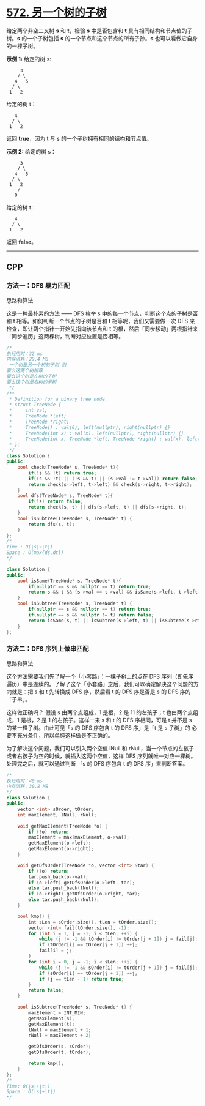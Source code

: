 # [572. 另一个树的子树](https://leetcode-cn.com/problems/subtree-of-another-tree/)

给定两个非空二叉树 **s** 和 **t**，检验 **s** 中是否包含和 **t** 具有相同结构和节点值的子树。**s** 的一个子树包括 **s** 的一个节点和这个节点的所有子孙。**s** 也可以看做它自身的一棵子树。

**示例 1:**
给定的树 s:

```
     3
    / \
   4   5
  / \
 1   2
```

给定的树 t：

```
   4 
  / \
 1   2
```

返回 **true**，因为 t 与 s 的一个子树拥有相同的结构和节点值。

**示例 2:**
给定的树 s：

```
     3
    / \
   4   5
  / \
 1   2
    /
   0
```

给定的树 t：

```
   4
  / \
 1   2
```

返回 **false**。

***

## CPP

### 方法一：DFS 暴力匹配

思路和算法

这是一种最朴素的方法 —— DFS 枚举 s 中的每一个节点，判断这个点的子树是否和 t 相等。如何判断一个节点的子树是否和 t 相等呢，我们又需要做一次 DFS 来检查，即让两个指针一开始先指向该节点和 t 的根，然后「同步移动」两根指针来「同步遍历」这两棵树，判断对应位置是否相等。



```cpp
/*
执行用时：32 ms
内存消耗：29.4 MB
 一个树是另一个树的子树 则
要么这两个树相等
要么这个树是左树的子树
要么这个树是右树的子树
 */
/**
 * Definition for a binary tree node.
 * struct TreeNode {
 *     int val;
 *     TreeNode *left;
 *     TreeNode *right;
 *     TreeNode() : val(0), left(nullptr), right(nullptr) {}
 *     TreeNode(int x) : val(x), left(nullptr), right(nullptr) {}
 *     TreeNode(int x, TreeNode *left, TreeNode *right) : val(x), left(left), right(right) {}
 * };
 */
class Solution {
public:
    bool check(TreeNode* s, TreeNode* t){
        if(!s && !t) return true;
        if((s && !t) || (!s && t) || (s->val != t->val)) return false;
        return check(s->left, t->left) && check(s->right, t->right);
    }
    bool dfs(TreeNode* s, TreeNode* t){
        if(!s) return false;
        return check(s, t) || dfs(s->left, t) || dfs(s->right, t);
    }
    bool isSubtree(TreeNode* s, TreeNode* t) {
        return dfs(s, t);
    }
};
/*
Time : O(∣s∣×∣t∣)
Space : O(max{ds,dt})
*/

class Solution {
public:
    bool isSame(TreeNode* s, TreeNode* t){
        if(nullptr == s && nullptr == t) return true;
        return s && t && (s->val == t->val) && isSame(s->left, t->left) && isSame(s->right, t->right);
    }
    bool isSubtree(TreeNode* s, TreeNode* t) {
        if(nullptr == s && nullptr == t) return true;
        if(nullptr == s && nullptr != t) return false;
        return isSame(s, t) || isSubtree(s->left, t) || isSubtree(s->right, t);
    }
};
```



### 方法二：DFS 序列上做串匹配

思路和算法

这个方法需要我们先了解一个「小套路」：一棵子树上的点在 DFS 序列（即先序遍历）中是连续的。了解了这个「小套路」之后，我们可以确定解决这个问题的方向就是：把 s 和 t 先转换成 DFS 序，然后看 t 的 DFS 序是否是 s 的 DFS 序的「子串」。

这样做正确吗？ 假设 s 由两个点组成，1 是根，2 是 11 的左孩子；t 也由两个点组成，1 是根，2 是 1 的右孩子。这样一来 s 和 t 的 DFS 序相同，可是 t 并不是 s 的某一棵子树。由此可见「s 的 DFS 序包含 t 的 DFS 序」是「t 是 s 子树」的 必要不充分条件，所以单纯这样做是不正确的。

为了解决这个问题，我们可以引入两个空值 lNull 和 rNull，当一个节点的左孩子或者右孩子为空的时候，就插入这两个空值，这样 DFS 序列就唯一对应一棵树。处理完之后，就可以通过判断 「s 的 DFS 序包含 t 的 DFS 序」来判断答案。

```cpp
/*
执行用时：40 ms
内存消耗：30.8 MB
*/
class Solution {
public:
    vector <int> sOrder, tOrder;
    int maxElement, lNull, rNull;

    void getMaxElement(TreeNode *o) {
        if (!o) return;
        maxElement = max(maxElement, o->val);
        getMaxElement(o->left);
        getMaxElement(o->right);
    }

    void getDfsOrder(TreeNode *o, vector <int> &tar) {
        if (!o) return;
        tar.push_back(o->val);
        if (o->left) getDfsOrder(o->left, tar);
        else tar.push_back(lNull);
        if (o->right) getDfsOrder(o->right, tar);
        else tar.push_back(rNull);
    }

    bool kmp() {
        int sLen = sOrder.size(), tLen = tOrder.size();
        vector <int> fail(tOrder.size(), -1);
        for (int i = 1, j = -1; i < tLen; ++i) {
            while (j != -1 && tOrder[i] != tOrder[j + 1]) j = fail[j];
            if (tOrder[i] == tOrder[j + 1]) ++j;
            fail[i] = j;
        }
        for (int i = 0, j = -1; i < sLen; ++i) {
            while (j != -1 && sOrder[i] != tOrder[j + 1]) j = fail[j];
            if (sOrder[i] == tOrder[j + 1]) ++j;
            if (j == tLen - 1) return true;
        }
        return false;
    }

    bool isSubtree(TreeNode* s, TreeNode* t) {
        maxElement = INT_MIN;
        getMaxElement(s);
        getMaxElement(t);
        lNull = maxElement + 1;
        rNull = maxElement + 2;

        getDfsOrder(s, sOrder);
        getDfsOrder(t, tOrder);

        return kmp();
    }
};
/*
Time: O(∣s∣+∣t∣)
Space : O(∣s∣+∣t∣)
*/

```



